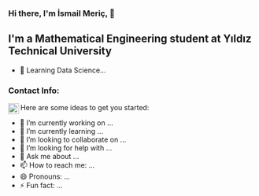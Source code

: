 ### Hi there, I'm İsmail Meriç, 👋

## I'm a Mathematical Engineering student at Yıldız Technical University

- 🌱 Learning Data Science...

### Contact Info:

[<img align="left" alt="ismailgulbay | LinkedIn" width="22px" src="https://cdn.jsdelivr.net/npm/simple-icons@v3/icons/linkedin.svg" />][linkedin]


Here are some ideas to get you started:

- 🔭 I’m currently working on ...
- 🌱 I’m currently learning ...
- 👯 I’m looking to collaborate on ...
- 🤔 I’m looking for help with ...
- 💬 Ask me about ...
- 📫 How to reach me: ...
- 😄 Pronouns: ...
- ⚡ Fun fact: ...


[linkedin]: https://www.linkedin.com/in/ismail-gulbay-990449b6/
